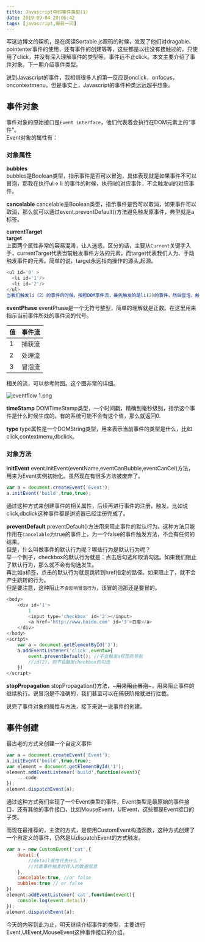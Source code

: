 ```yaml
---
title: Javascript中的事件类型(1)
date: 2019-09-04 20:06:42
tags: [javascript,每日一问]
---
```


写这边博文的契机，是在阅读Sortable.js源码的时候，发现了他们对dragable、pointenter事件的使用，还有事件的创建等等，这些都是以往没有接触过的，只使用了click，并没有深入理解事件的类型等。事件远不止click。本文主要介绍了事件对象。下一期介绍事件类型。
<!-- more -->
说到Javascript的事件，我相信很多人的第一反应是onclick，onfocus，oncontextmenu。但是事实上，Javascript的事件种类远远超乎想象。

## 事件对象
事件对象的原始接口是`Event interface`，他们代表着会执行在DOM元素上的“事件”。  
Event对象的属性有：  

### 对象属性
**bubbles**  
bubbles是Boolean类型，指示事件是否可以冒泡，具体表现就是如果事件不可以冒泡，那我在执行ul-> li 的事件的时候，执行li的对应事件，不会触发ul的对应事件。

**cancelable**
cancelable是Boolean类型，指示事件是否可以取消，如果事件可以取消，那么就可以通过event.preventDefault()方法避免触发原事件，典型就是a标签。  

**currentTarget**  
**target**  
上面两个属性非常的容易混淆，让人迷惑。区分的话，主要从`Current`关键字入手，currentTarget代表当前触发事件方法的元素，而target代表我们人为、手动触发事件的元素。简单的说，target永远指向操作的源头,起源。    
```javascript
<ul id='0' >
  <li id='1'/>
  <li id='2'/>
</ul>
当我们触发li（2）的事件的时候，按照DOM事件流，最先触发的是li(2)的事件，然后冒泡，触发ul的相关事件。当触发li(2)的时候，currentTarget就是2，而target也是2。而冒泡触发0的时候，CurrentTarget是0，target是2.
```

**eventPhase**
eventPhase是一个无符号整型，简单的理解就是正数。在这里用来指示当前事件所处的事件流的代号。  

|值|事件流|
|-|-|
|1|捕获流|
|2|处理流|
|3|冒泡流|

相关的流，可以参考附图。这个图非常的详细。  

![eventflow _1_.png](https://i.loli.net/2019/09/04/2dLz4rGygmDTYWM.png)

**timeStamp**
DOMTimeStamp类型，一个时间戳，精确到毫秒级别，指示这个事件是什么时候生成的。有的系统可能不会有这个值，那么就返回0.    

**type**
type属性是一个DOMString类型，用来表示当前事件的类型是什么，比如click,contextmenu,dbclick。

### 对象方法
**initEvent**
event.initEvent(eventName,eventCanBubble,eventCanCel)方法，用来为Event实例初始化。虽然现在有很多方法被废弃了。
```javascript
var a = document.createEvent('Event');
a.initEvent('build',true,true);
```
通过这种方式来创建事件的相关属性，后续再进行事件的注册，触发。比如说click,dbclick这种事件都是浏览器已经注册完成了。

**preventDefault**
preventDefault()方法用来阻止事件的默认行为。这种方法只能作用在`cancelable`为true的事件上，为一个false的事件触发方法，不会有任何的结果。    
但是，什么叫做事件的默认行为呢？哪些行为是默认行为呢？  
举一个例子，checkbox的默认行为就是：点击后勾选和取消勾选。如果我们阻止了默认行为，那么就不会有勾选发生。  
再比如a标签，点击的默认行为就是跳转到href指定的路径。如果阻止了，就不会产生跳转的行为。  
但是要注意，这种阻止`不会影响冒泡行为`，该冒的泡那还是要冒的。
```javascript
<body>
    <div id='1'>
        1
        <input type='checkbox' id='2'></input>
        <a href='http://www.baidu.com' id='3'>百度</a>
    </div>
</body>
<script>
    var a = document.getElementById('3');
    a.addEventListener('click',event=>{
        event.preventDefault(); //不会触发a标签的导航
        //id(2)，则不会触发checkbox的勾选
    })
</script>
```

**stopPropagation**
stopPropagation()方法，~~~用来阻止冒泡~~~，用来阻止事件的继续执行。说冒泡是不准确的，我们甚至可以在捕获阶段就进行拦截。  


说完了事件对象的属性与方法，接下来说一说事件的创建。
## 事件创建
最古老的方式来创建一个自定义事件
```javascript
var a = document.createEvent('Event');
a.initEvent('build',true,true);
var element = document.getElementById('1');
element.addEventListener('build',function(event){
    ...code
});
element.dispatchEvent(a);
```
通过这种方式我们实现了一个Event类型的事件，Event类型是最原始的事件接口，还有其他的事件接口，比如MouseEvent，UIEvent，这些都是Event接口的子类。

而现在最推荐的，主流的方式，是使用CustomEvent构造函数，这种方式创建了一个自定义的事件，仍然是以dispatchEvent的方式触发。
```javascript
var a = new CustomEvent('cat',{
    detail:{
        //detail属性代表什么？
        //代表事件触发时传入的数据信息
    },
    cancelable:true, //or false
    bubbles:true // or false
})
element.addEventListener('cat',function(event){
    console.log(event.detail);
});
element.dispatchEvent(a);
```

今天的内容到此为止，明天继续介绍事件的类型，主要进行Event,UIEvent,MouseEvent这种事件接口的介绍。